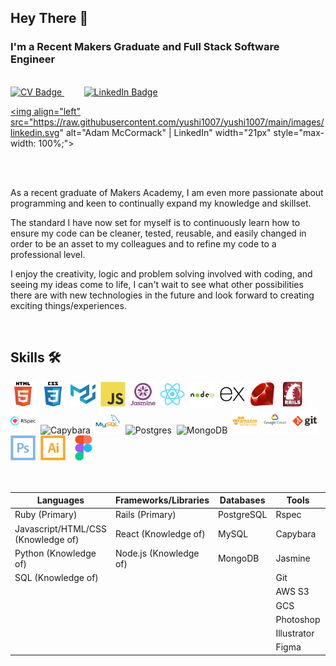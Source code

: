 ## Hey There :slightly_smiling_face:


### I'm a Recent Makers Graduate and Full Stack Software Engineer ###

<br>
<div id="badges" align="left">
  <a href="https://github.com/alldigits/CV/blob/master/README.md">
    <img src="https://user-images.githubusercontent.com/79875785/162441784-bce77379-6e2e-40fb-a9fe-be67279a44d1.png" alt="CV Badge" height="70" />
  </a>
  &nbsp; &nbsp; &nbsp; &nbsp;
  <a href="https://www.linkedin.com/in/adam-mccormack-545b34157/">
    <img src="https://img.shields.io/badge/LinkedIn-blue?style=for-the-badge&logo=linkedin&logoColor=white" alt="LinkedIn Badge" height="38" />
  </a>
  
  <a href="https://www.linkedin.com/in/yushi95/](https://www.linkedin.com/in/a-d-a-m-m/" rel="nofollow"><img align="left"   src="https://raw.githubusercontent.com/yushi1007/yushi1007/main/images/linkedin.svg" alt="Adam McCormack" | LinkedIn" width="21px" style="max-width: 100%;"></a>
</div>
  
<br>
<br>
  
As a recent graduate of Makers Academy, I am even more passionate about programming and keen to continually expand my knowledge and skillset. 
  
The standard I have now set for myself is to continuously learn how to ensure my code can be cleaner, tested, reusable, and easily changed in order to be an asset to my colleagues and to refine my code to a professional level. 
  
I enjoy the creativity, logic and problem solving involved with coding, and seeing my ideas come to life, I can't wait to see what other possibilities there are with new technologies in the future and look forward to creating exciting things/experiences.
  
</div>

<br>
 
## Skills :hammer_and_wrench:
  
 <div>
  <img src="https://github.com/devicons/devicon/blob/master/icons/html5/html5-original-wordmark.svg" title="Html5" alt="Html5" width="40" height="40"/>&nbsp;
  <img src="https://github.com/devicons/devicon/blob/master/icons/css3/css3-original-wordmark.svg" title="CSS3" alt="CSS3" width="40" height="40"/>&nbsp;
  <img src="https://github.com/devicons/devicon/blob/master/icons/materialui/materialui-original.svg" title="Material UI" alt="Material UI" width="40" height="40"/>&nbsp;
  <img src="https://github.com/devicons/devicon/blob/master/icons/javascript/javascript-original.svg" title="Javascript" alt="Javascript" width="40" height="40"/>&nbsp;
  <img src="https://github.com/devicons/devicon/blob/master/icons/jasmine/jasmine-plain-wordmark.svg" title="Jasmine" alt="Jasmine" width="40" height="40"/>&nbsp;
  <img src="https://github.com/devicons/devicon/blob/master/icons/react/react-original.svg" title="React" alt="React" width="40" height="40"/>&nbsp;
  <img src="https://github.com/devicons/devicon/blob/master/icons/nodejs/nodejs-original-wordmark.svg" title="NodeJS" alt="NodeJS" width="40" height="40"/>&nbsp;
  <img src="https://github.com/devicons/devicon/blob/master/icons/express/express-original.svg" title="Express" alt="Express " width="40" height="40"/>&nbsp;
  <img src="https://github.com/devicons/devicon/blob/master/icons/ruby/ruby-original.svg"  title="Ruby" alt="Ruby" width="40" height="40"/>&nbsp;
  <img src="https://github.com/devicons/devicon/blob/master/icons/rails/rails-original-wordmark.svg" title="Rails" alt="Rails" width="40" height="40"/>&nbsp;
<imgsrc="https://camo.githubusercontent.com/4728a651a533a544707ba2d71b0b04e2b0a01adaccef94ef33f27a4fa4d9d3db/68747470733a2f2f63646e2e776f726c64766563746f726c6f676f2e636f6d2f6c6f676f732f73696e617472612e737667" title="Sinatra" alt="Sinatra" width="40" height="40"/>&nbsp;
<img src="https://github.com/devicons/devicon/blob/master/icons/rspec/rspec-original-wordmark.svg" title="Rspec" alt="Rspec" width="40" height="40"/>&nbsp;
<img src="https://camo.githubusercontent.com/105d6aa4ccfe106979d0628bcfd9cebb5640cbd657c39a849e9ab8201ec87fcb/68747470733a2f2f7777772e6d61696c736c7572702e636f6d2f6173736574732f6272616e64732f63617079626172612e706e67" title="Capybara"  alt="Capybara" width="40" height="40"/>&nbsp;
  <img src="https://github.com/devicons/devicon/blob/master/icons/mysql/mysql-original-wordmark.svg" title="MySQL"  alt="MySQL" width="40" height="40"/>&nbsp;
<img src="https://camo.githubusercontent.com/2717985f26463c118a5e93fd5ab74cbafe4dd5c9e9a9ca4bf2af249baf4d92a7/68747470733a2f2f75706c6f61642e77696b696d656469612e6f72672f77696b6970656469612f636f6d6d6f6e732f7468756d622f322f32392f506f737467726573716c5f656c657068616e742e7376672f3132303070782d506f737467726573716c5f656c657068616e742e7376672e706e67" title="Postgres" alt="Postgres" width="40" height="40"/>&nbsp;
<img src="https://camo.githubusercontent.com/cdf6288683b69ed861cba26166cca937650cec85b33955c876eb943ce5f68119/68747470733a2f2f7777772e69637464656d792e636f6d2f696d616765732f353732382f6d64622e706e67" title="MongoDB" alt="MongoDB" width="40" height="40"/>&nbsp; 
<img src="https://github.com/devicons/devicon/blob/master/icons/amazonwebservices/amazonwebservices-plain-wordmark.svg" title="AWS" alt="AWS" width="40" height="40"/>&nbsp;
<img src="https://github.com/devicons/devicon/blob/master/icons/googlecloud/googlecloud-original-wordmark.svg" title="GCS" alt="GCS" width="40" height="40"/>&nbsp;
<img src="https://github.com/devicons/devicon/blob/master/icons/git/git-original-wordmark.svg" title="Git" alt="Git" width="40" height="40"/>&nbsp;
<img src="https://github.com/devicons/devicon/blob/master/icons/photoshop/photoshop-line.svg" title="Photoshop" alt="Photoshop" width="40" height="40"/>&nbsp;
<img src="https://github.com/devicons/devicon/blob/master/icons/illustrator/illustrator-line.svg" title="Illustrator" alt="Illustrator" width="40" height="40"/>&nbsp;
<img src="https://github.com/devicons/devicon/blob/master/icons/figma/figma-original.svg" title="Figma" alt="Figma" width="40" height="40"/>&nbsp;
  
</div>
<br></br>

Languages  | Frameworks/Libraries | Databases  | Tools | Methodologies |
------------- | ------------- | ------------- | ------------- | ------------- |
Ruby (Primary) | Rails (Primary) | PostgreSQL | Rspec | OOP |
Javascript/HTML/CSS (Knowledge of) | React (Knowledge of) | MySQL | Capybara | DRY |
Python (Knowledge of) | Node.js (Knowledge of) | MongoDB | Jasmine | SOLID |
SQL (Knowledge of) | | | Git | TDD/BDD |
 | | | | AWS S3 | MVC |
 | | | | GCS | CI/CD |
 | | | | Photoshop | RESTful |
 | | | | Illustrator | Agile |
 | | | | Figma | XP |




<!--
**alldigits/alldigits** is a ✨ _special_ ✨ repository because its `README.md` (this file) appears on your GitHub profile.

Here are some ideas to get you started:

- 🔭 I’m currently working on ...
- 🌱 I’m currently learning ...
- 👯 I’m looking to collaborate on ...
- 🤔 I’m looking for help with ...
- 💬 Ask me about ...
- 📫 How to reach me: ...
- 😄 Pronouns: ...
- ⚡ Fun fact: ...
-->
